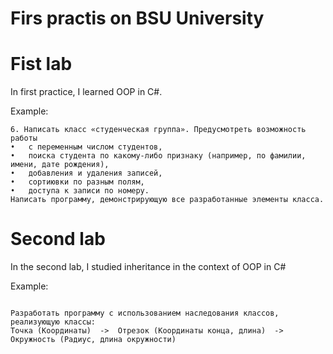 # Firs practis on BSU University

# Fist lab
In first practice, I learned OOP in C#.

Example:
```
6. Написать класс «студенческая группа». Предусмотреть возможность работы 
•	с переменным числом студентов, 
•	поиска студента по какому-либо признаку (напримep, по фамилии, имени, дате рождения), 
•	добавления и удаления записей, 
•	сортиювки по разным полям, 
•	доступа к записи по номеру. 
Написать программу, демонстрирующую все разработанные элементы класса.
```

# Second lab
In the second lab, I studied inheritance in the context of OOP in C#

Example:
```

Разработать программу с использованием наследования классов, реализующую классы:
Точка (Координаты)  ->  Отрезок (Координаты конца, длина)  ->  Окружность (Радиус, длина окружности)

```